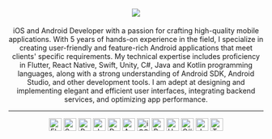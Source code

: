 <h1 align="center">
  <a href="https://git.io/typing-svg">
    <img src="https://readme-typing-svg.herokuapp.com/?lines=Hello,+There!+👋;This+is+Julian+Pazmino;Nice+to+meet+you!&center=true&size=30">
  </a>
</h1>


<p align="center">
  iOS and Android Developer with a passion for crafting high-quality mobile applications. With 5 years of hands-on experience in the field, I specialize in creating user-friendly and feature-rich Android applications that meet clients' specific requirements.
My technical expertise includes proficiency in Flutter, React Native, Swift, Unity, C#, Java and Kotlin programming languages, along with a strong understanding of Android SDK, Android Studio, and other development tools. I am adept at designing and implementing elegant and efficient user interfaces, integrating backend services, and optimizing app performance.
</p>
<hr>
<p align="center">
  <img alt="Flutter" height="25" padding="10" src="https://img.shields.io/badge/-Flutter-DD0031?logo=flutter&logoColor=white" />
  <img alt="Swift" height="25" padding="10" src="https://img.shields.io/badge/-Swift-DD0031?logo=swift&logoColor=white" />
  <img alt="React Native" height="25" padding="10" src="https://img.shields.io/badge/-React Native-DD0031?logo=reactNative&logoColor=white" />
  <img alt="Java" height="25" padding="10" src="https://img.shields.io/badge/-Java-DD0031?logo=java&logoColor=white" />
  <img alt="Dart" height="25" padding="10" src="https://img.shields.io/badge/-Dart-DD0031?logo=dart&logoColor=white" />
  <img alt="Android" height="25" padding="10" src="https://img.shields.io/badge/-Android-DD0031?logo=android&logoColor=white" />
  <img alt="iOS" height="25" padding="10" src="https://img.shields.io/badge/-iOS-DD0031?logo=ios&logoColor=white" />
  <img alt="Bubble.io" height="25" padding="10" src="https://img.shields.io/badge/-Bubble-DD0031?logo=bubble&logoColor=white" />
  <img alt="Unity" height="25" padding="10" src="https://img.shields.io/badge/-Unity-DD0031?logo=unity&logoColor=white" />
  <img alt="C#" height="25" padding="10" src="https://img.shields.io/badge/-CSharp-DD0031?logo=csharp&logoColor=white" />
  <img alt="JavaScript" height="25" padding="10" src="https://img.shields.io/badge/-JavaScript-DD0031?logo=javascript&logoColor=white" />
  <img alt="TypeScript" height="25" padding="10" src="https://img.shields.io/badge/-TypeScript-DD0031?logo=typescript&logoColor=white" />
</p>
